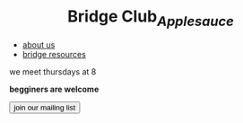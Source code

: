 <html>
      <head>
         <meta charset="utf-8">
         <meta http-equiv="x-ua-compatible" content="ie=edge">
         <meta name="viewport" content="width=device-width, initial-scale=1, shrink-to-fit=no">
         <title>bridge club</title>
         <link rel="stylesheet" href="style.css" type="text"/>
       </head>
<body>
<center>
<h1>Bridge Club<sub><em>Applesauce</em></sub></h1>
</center><nav>
<ul>
<li><a href="main/about">about us</a></li>
<li><a href="main/resources">bridge resources</a></li>
</ul>
</nav>
<p>we meet thursdays at 8</p>
<p><strong>begginers are welcome</strong></p>

<button>join our mailing list</button>
      </body>   
</html>
